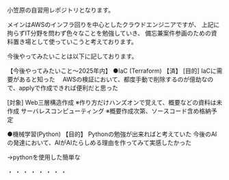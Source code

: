 小笠原の自習用レポジトリとなります。

メインはAWSのインフラ回りを中心としたクラウドエンジニアですが、
上記に拘らずIT分野を問わず色々なことを勉強していき、
備忘兼案件参画のための資料置き場として使っていこうと考えております。

今後やってみたいことは以下に記しております。

【今後やってみたいこと～2025年内】
●IaC (Terraform) 【済】
  [目的]
  IaCに需要があると知った
　AWSの検証において、都度手動で削除するのが億劫なので、applyで作成できれば便利だと思った
  
  [対象]
  Web三層構造作成 ※作り方だけハンズオンで覚えて、概要などの資料は未作成
  サーバレスコンピューティング ※概要作成次第、ソースコード含め格納予定

●機械学習(Python)
  【目的】
  Pythonの勉強が出来ればと考えていた
  今後のAIの発達において、AIがAIたらしめる理由を作ってみて実感したかった
  
  →pythonを使用した簡単な


  
・
・
・
・
・
・
・
・
